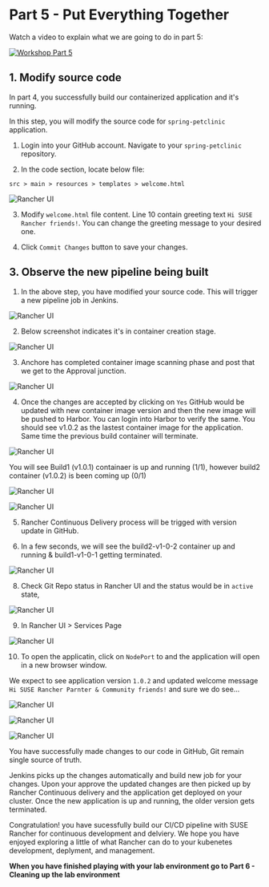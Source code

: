 # Part 5 - Put Everything Together

Watch a video to explain what we are going to do in part 5:

[![Workshop Part 5](https://img.youtube.com/vi/1vqZvtFKYbI/0.jpg)](https://www.youtube.com/watch?v=1vqZvtFKYbI)

## 1. Modify source code

In part 4, you successfully build our containerized application and it's running. 

In this step, you will modify the source code for `spring-petclinic` application. 

1) Login into your GitHub account. Navigate to your `spring-petclinic` repository. 

2) In the code section, locate below file:

```
src > main > resources > templates > welcome.html
```
![Rancher UI](./Images-10-13-2021/part5-modifying-sourcecode-original-welcome-message.png)

3) Modify `welcome.html` file content. Line 10 contain greeting text `Hi SUSE Rancher friends!`. You can change the greeting message to your desired one.

4) Click `Commit Changes` button to save your changes. 

## 3. Observe the new pipeline being built

1) In the above step, you have modified your source code. This will trigger a new pipeline job in Jenkins.

![Rancher UI](./Images-10-13-2021/part5-pet-clinic-pipeline-build-ver2-job-start-pg0.png)

2) Below screenshot indicates it's in container creation stage.

![Rancher UI](./Images-10-13-2021/part5-pet-clinic-pipeline-build-ver2-job-start-pg1.png)


3) Anchore has completed container image scanning phase and post that we get to the Approval junction.

![Rancher UI](./Images-10-13-2021/part5-pet-clinic-pipeline-build-ver2-job-approval-pg2.png)

4) Once the changes are accepted by clicking on `Yes` GitHub would be updated with new container image version and then the new image will be pushed to Harbor. You can login into Harbor to verify the same. You should see v1.0.2 as the lastest container image for the application. Same time the previous build container will terminate.

![Rancher UI](./Images-10-13-2021/part5-pet-clinic-pipeline-build-ver2-job-approval-pg3-previous-build-terminating-pg3.png)

You will see Build1 (v1.0.1) containaer is up and running (1/1), however build2 container (v1.0.2) is been coming up (0/1)

![Rancher UI](./Images-10-13-2021/part5-pet-clinic-pipeline-build-ver2-job-approval-pg4.png)

![Rancher UI](./Images-10-13-2021/part5-pet-clinic-pipeline-build-ver2-container-shipping-Habor-pg6.png)

5) Rancher Continuous Delivery process will be trigged with version update in GitHub.

7) In a few seconds, we will see the build2-v1-0-2 container up and running & build1-v1-0-1 getting terminated. 

![Rancher UI](./images/part5-build2-v1-0-2-container-coming-up-v1-0-1-terminated-cluster1.png)

8) Check Git Repo status in Rancher UI and the status would be in `active` state, 

![Rancher UI](./images/part5-build2-git-repo-status-active-after-successfully-build-v1-0-2.png)

9) In Rancher UI > Services Page

![Rancher UI](./images/part5-build2-cluste1-services-page.png)

10) To open the applicatin, click on `NodePort` to and the application will open in a new browser window.

We expect to see application version `1.0.2` and updated welcome message `Hi SUSE Rancher Parnter & Community friends!` and sure we do see...

![Rancher UI](./images/part5-build2-cluster1-v1-0-2-success.png)

![Rancher UI](./Images-10-13-2021/part5-pet-clinic-pipeline-build-ver2-job-success-pg5.png)




![Rancher UI](./Images-10-13-2021/part6-pet-clinic-pipeline-build-ver2-App-running-cluster2-pg7.png)




You have successfully made changes to our code in GitHub, Git remain single source of truth. 

Jenkins picks up the changes automatically and build new job for your changes. Upon your approve the updated changes are then picked up by Rancher Continuous delivery and the application get deployed on your cluster. Once the new application is up and running, the older version gets terminated. 

Congratulation! you have sucessfully build our CI/CD pipeline with SUSE Rancher for continuous development and delviery. We hope you have enjoyed exploring a little of what Rancher can do to your kubenetes development, deplyment, and management.

**When you have finished playing with your lab environment go to Part 6 - Cleaning up the lab environment**



